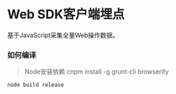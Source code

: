# Web SDK客户端埋点

基于JavaScript采集全量Web操作数据。

### 如何编译

> Node安装依赖 cnpm install -g grunt-cli browserify

```shell
node build release
```